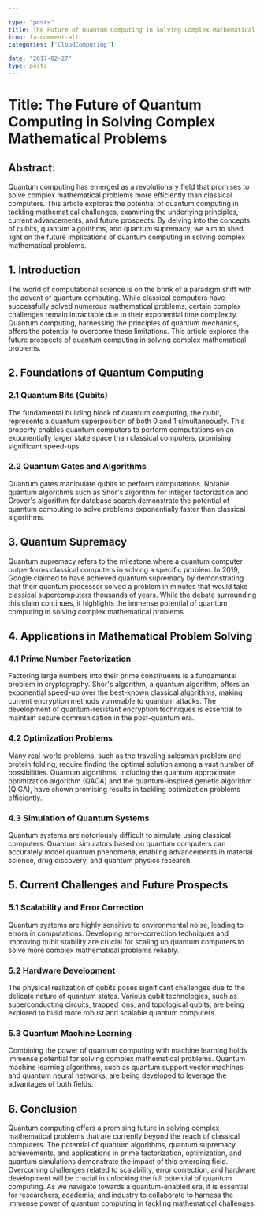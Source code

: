 ```yaml
---

type: "posts"
title: The Future of Quantum Computing in Solving Complex Mathematical Problems
icon: fa-comment-alt
categories: ["CloudComputing"]

date: "2017-02-27"
type: posts
---
```





# Title: The Future of Quantum Computing in Solving Complex Mathematical Problems

## Abstract:
Quantum computing has emerged as a revolutionary field that promises to solve complex mathematical problems more efficiently than classical computers. This article explores the potential of quantum computing in tackling mathematical challenges, examining the underlying principles, current advancements, and future prospects. By delving into the concepts of qubits, quantum algorithms, and quantum supremacy, we aim to shed light on the future implications of quantum computing in solving complex mathematical problems.

## 1. Introduction
The world of computational science is on the brink of a paradigm shift with the advent of quantum computing. While classical computers have successfully solved numerous mathematical problems, certain complex challenges remain intractable due to their exponential time complexity. Quantum computing, harnessing the principles of quantum mechanics, offers the potential to overcome these limitations. This article explores the future prospects of quantum computing in solving complex mathematical problems.

## 2. Foundations of Quantum Computing
### 2.1 Quantum Bits (Qubits)
The fundamental building block of quantum computing, the qubit, represents a quantum superposition of both 0 and 1 simultaneously. This property enables quantum computers to perform computations on an exponentially larger state space than classical computers, promising significant speed-ups.

### 2.2 Quantum Gates and Algorithms
Quantum gates manipulate qubits to perform computations. Notable quantum algorithms such as Shor's algorithm for integer factorization and Grover's algorithm for database search demonstrate the potential of quantum computing to solve problems exponentially faster than classical algorithms.

## 3. Quantum Supremacy
Quantum supremacy refers to the milestone where a quantum computer outperforms classical computers in solving a specific problem. In 2019, Google claimed to have achieved quantum supremacy by demonstrating that their quantum processor solved a problem in minutes that would take classical supercomputers thousands of years. While the debate surrounding this claim continues, it highlights the immense potential of quantum computing in solving complex mathematical problems.

## 4. Applications in Mathematical Problem Solving
### 4.1 Prime Number Factorization
Factoring large numbers into their prime constituents is a fundamental problem in cryptography. Shor's algorithm, a quantum algorithm, offers an exponential speed-up over the best-known classical algorithms, making current encryption methods vulnerable to quantum attacks. The development of quantum-resistant encryption techniques is essential to maintain secure communication in the post-quantum era.

### 4.2 Optimization Problems
Many real-world problems, such as the traveling salesman problem and protein folding, require finding the optimal solution among a vast number of possibilities. Quantum algorithms, including the quantum approximate optimization algorithm (QAOA) and the quantum-inspired genetic algorithm (QIGA), have shown promising results in tackling optimization problems efficiently.

### 4.3 Simulation of Quantum Systems
Quantum systems are notoriously difficult to simulate using classical computers. Quantum simulators based on quantum computers can accurately model quantum phenomena, enabling advancements in material science, drug discovery, and quantum physics research.

## 5. Current Challenges and Future Prospects
### 5.1 Scalability and Error Correction
Quantum systems are highly sensitive to environmental noise, leading to errors in computations. Developing error-correction techniques and improving qubit stability are crucial for scaling up quantum computers to solve more complex mathematical problems reliably.

### 5.2 Hardware Development
The physical realization of qubits poses significant challenges due to the delicate nature of quantum states. Various qubit technologies, such as superconducting circuits, trapped ions, and topological qubits, are being explored to build more robust and scalable quantum computers.

### 5.3 Quantum Machine Learning
Combining the power of quantum computing with machine learning holds immense potential for solving complex mathematical problems. Quantum machine learning algorithms, such as quantum support vector machines and quantum neural networks, are being developed to leverage the advantages of both fields.

## 6. Conclusion
Quantum computing offers a promising future in solving complex mathematical problems that are currently beyond the reach of classical computers. The potential of quantum algorithms, quantum supremacy achievements, and applications in prime factorization, optimization, and quantum simulations demonstrate the impact of this emerging field. Overcoming challenges related to scalability, error correction, and hardware development will be crucial in unlocking the full potential of quantum computing. As we navigate towards a quantum-enabled era, it is essential for researchers, academia, and industry to collaborate to harness the immense power of quantum computing in tackling mathematical challenges.